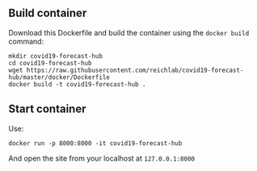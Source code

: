 ## Build container

Download this Dockerfile and build the container using the `docker build` command:

```
mkdir covid19-forecast-hub
cd covid19-forecast-hub
wget https://raw.githubusercontent.com/reichlab/covid19-forecast-hub/master/docker/Dockerfile
docker build -t covid19-forecast-hub .
```

## Start container

Use:

```
docker run -p 8000:8000 -it covid19-forecast-hub 
```

And open the site from your localhost at `127.0.0.1:8000`
